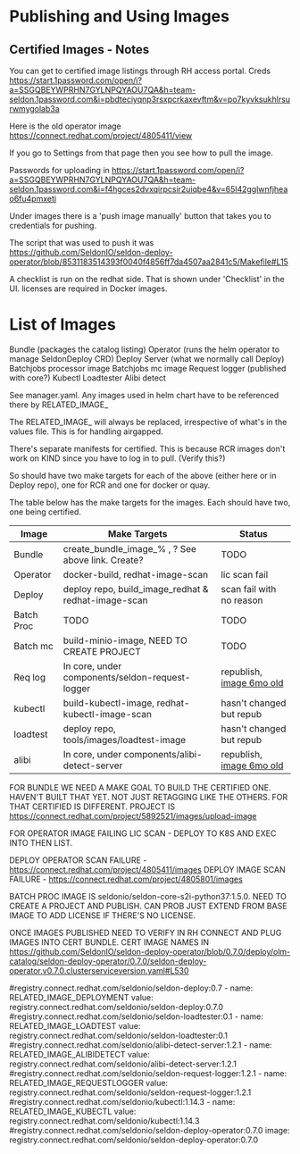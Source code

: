 # Publishing and Using Images

## Certified Images - Notes

You can get to certified image listings through RH access portal. Creds https://start.1password.com/open/i?a=SSGQBEYWPRHN7GYLNPQYAOU7QA&h=team-seldon.1password.com&i=pbdteciyqnp3rsxpcrkaxevftm&v=po7kyvksukhlrsurwmygolab3a

Here is the old operator image https://connect.redhat.com/project/4805411/view

If you go to Settings from that page then you see how to pull the image.

Passwords for uploading in https://start.1password.com/open/i?a=SSGQBEYWPRHN7GYLNPQYAOU7QA&h=team-seldon.1password.com&i=f4hgces2dvxqirpcsir2uiqbe4&v=65l42gglwnfjheao6fu4pmxeti

Under images there is a 'push image manually' button that takes you to credentials for pushing.

The script that was used to push it was https://github.com/SeldonIO/seldon-deploy-operator/blob/8531183514393f0040f4856ff7da4507aa2841c5/Makefile#L15

A checklist is run on the redhat side. That is shown under 'Checklist' in the UI. licenses are required in Docker images.

# List of Images

Bundle (packages the catalog listing)
Operator (runs the helm operator to manage SeldonDeploy CRD)
Deploy Server (what we normally call Deploy)
Batchjobs processor image
Batchjobs mc image
Request logger (published with core?)
Kubectl
Loadtester
Alibi detect

See manager.yaml. Any images used in helm chart have to be referenced there by RELATED_IMAGE_

The RELATED_IMAGE_ will always be replaced, irrespective of what's in the values file. This is for handling airgapped.

There's separate manifests for certified. This is because RCR images don't work on KIND since you have to log in to pull. (Verify this?)

So should have two make targets for each of the above (either here or in Deploy repo), one for RCR and one for docker or quay.

The table below has the make targets for the images. Each should have two, one being certified.

| Image      |  Make Targets                                        |  Status |
| ---------- |  --------------------------------------------------- | ----------- |
| Bundle     | create_bundle_image_% , ? See above link. Create?    |  TODO   |
| Operator   | docker-build, redhat-image-scan                      | lic scan fail |
| Deploy     | deploy repo, build_image_redhat & redhat-image-scan  | scan fail with no reason |
| Batch Proc | TODO                                                 | TODO |
| Batch mc   | build-minio-image, NEED TO CREATE PROJECT            | TODO |
| Req log    | In core, under components/seldon-request-logger      | republish, [image 6mo old](https://connect.redhat.com/project/3993051/images) |
| kubectl    | build-kubectl-image, redhat-kubectl-image-scan       | hasn't changed but repub |
| loadtest   | deploy repo, tools/images/loadtest-image             | hasn't changed but repub |
| alibi      | In core, under components/alibi-detect-server        | republish, [image 6mo old](https://connect.redhat.com/project/3993461/images)   |

FOR BUNDLE WE NEED A MAKE GOAL TO BUILD THE CERTIFIED ONE. HAVEN'T BUILT THAT YET.
NOT JUST RETAGGING LIKE THE OTHERS. FOR THAT CERTIFIED IS DIFFERENT.
PROJECT IS https://connect.redhat.com/project/5892521/images/upload-image

FOR OPERATOR IMAGE FAILING LIC SCAN - DEPLOY TO K8S AND EXEC INTO THEN LIST.

DEPLOY OPERATOR SCAN FAILURE - https://connect.redhat.com/project/4805411/images
DEPLOY IMAGE SCAN FAILURE - https://connect.redhat.com/project/4805801/images

BATCH PROC IMAGE IS seldonio/seldon-core-s2i-python37:1.5.0. NEED TO CREATE A PROJECT AND PUBLISH. CAN PROB JUST EXTEND FROM BASE IMAGE TO ADD LICENSE IF THERE'S NO LICENSE.

ONCE IMAGES PUBLISHED NEED TO VERIFY IN RH CONNECT AND PLUG IMAGES INTO CERT BUNDLE.
CERT IMAGE NAMES IN https://github.com/SeldonIO/seldon-deploy-operator/blob/0.7.0/deploy/olm-catalog/seldon-deploy-operator/0.7.0/seldon-deploy-operator.v0.7.0.clusterserviceversion.yaml#L530

#registry.connect.redhat.com/seldonio/seldon-deploy:0.7
                - name: RELATED_IMAGE_DEPLOYMENT
                  value: registry.connect.redhat.com/seldonio/seldon-deploy:0.7.0
#registry.connect.redhat.com/seldonio/seldon-loadtester:0.1
                - name: RELATED_IMAGE_LOADTEST
                  value: registry.connect.redhat.com/seldonio/seldon-loadtester:0.1
#registry.connect.redhat.com/seldonio/alibi-detect-server:1.2.1
                - name: RELATED_IMAGE_ALIBIDETECT
                  value: registry.connect.redhat.com/seldonio/alibi-detect-server:1.2.1
#registry.connect.redhat.com/seldonio/seldon-request-logger:1.2.1
                - name: RELATED_IMAGE_REQUESTLOGGER
                  value: registry.connect.redhat.com/seldonio/seldon-request-logger:1.2.1
#registry.connect.redhat.com/seldonio/kubectl:1.14.3
                - name: RELATED_IMAGE_KUBECTL
                  value: registry.connect.redhat.com/seldonio/kubectl:1.14.3
#registry.connect.redhat.com/seldonio/seldon-deploy-operator:0.7.0
                image: registry.connect.redhat.com/seldonio/seldon-deploy-operator:0.7.0